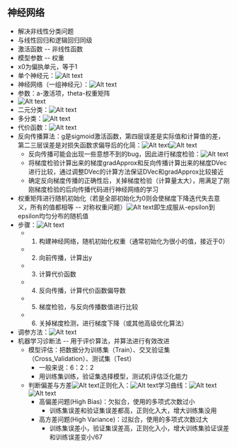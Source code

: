 ## 神经网络
- 解决非线性分类问题
- 与线性回归和逻辑回归同级
- 激活函数 -- 非线性函数
- 模型参数 -- 权重
- x0为偏执单元，等于1
- 单个神经元：![Alt text](image-25.png)
- 神经网络（一组神经元）：![Alt text](image-26.png)
- 参数：a-激活项，theta-权重矩阵
- ![Alt text](image-27.png)
- 二元分类：![Alt text](image-29.png)
- 多分类：![Alt text](image-28.png)
- 代价函数：![Alt text](image-31.png)
- 反向传播算法：g是sigmoid激活函数，第四层误差是实际值和计算值的差，第二三层误差是对损失函数求偏导后的化简：![Alt text](image-32.png)![Alt text](image-33.png)
  - 反向传播可能会出现一些意想不到的bug，因此进行梯度检验：![Alt text](image-34.png)
  - 将梯度检验计算出来的梯度gradApprox和反向传播计算出来的梯度DVec进行比较，通过调整DVec的计算方法保证DVec和gradApprox比较接近
  - 确定反向梯度传播的正确性后，关掉梯度检验（计算量太大），用满足了刚刚梯度检验的后向传播代码进行神经网络的学习
- 权重矩阵进行随机初始化（若是全部初始化为0则会使梯度下降迭代失去意义，所有的值都相等 -- 对称权重问题）![Alt text](image-36.png)即生成服从-epsilon到epsilon均匀分布的随机值
- 步骤：![Alt text](image-37.png)
  - 1. 构建神经网络，随机初始化权重（通常初始化为很小的值，接近于0）
  - 2. 向前传播，计算出y
  - 3. 计算代价函数
  - 4. 反向传播，计算代价函数偏导数
  - 5. 梯度检验，与反向传播数值进行比较
  - 6. 关掉梯度检测，进行梯度下降（或其他高级优化算法）
- 调参方法：![Alt text](image-43.png)
- 机器学习诊断法 -- 用于评价算法，并算法进行有效改进
  - 模型评估：把数据分为训练集（Train）、交叉验证集（Cross_Validation）、测试集（Test）
    - 一般来说：6：2：2
    - 用训练集训练，验证集选择模型，测试机评估泛化能力
  - 判断偏差与方差![Alt text](image-39.png)正则化入：![Alt text](image-40.png)学习曲线：![Alt text](image-41.png)![Alt text](image-42.png)
    - 高偏差问题(High Bias)：欠拟合，使用的多项式次数过小
      - 训练集误差和验证集误差都高，正则化入大，增大训练集没用
    - 高方差问题(High Variance)：过拟合，使用的多项式次数过大
      - 训练集误差小，验证集误差高，正则化入小，增大训练集验证误差和训练误差变小/67
